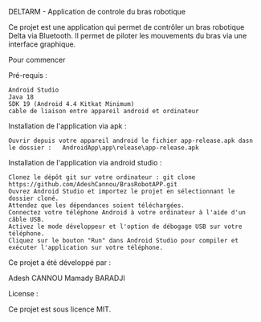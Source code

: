 DELTARM - Application de controle du bras robotique

Ce projet est une application qui permet de contrôler un bras robotique Delta via Bluetooth. Il permet de piloter les mouvements du bras via une interface graphique.

Pour commencer


Pré-requis :

	Android Studio
	Java 18
	SDK 19 (Android 4.4 Kitkat Minimum)
	cable de liaison entre appareil android et ordinateur

Installation de l'application via apk :
	 
	Ouvrir depuis votre appareil android le fichier app-release.apk dasn le dossier : 	AndroidApp\app\release\app-release.apk
	
Installation de l'application via android studio :

	Clonez le dépôt git sur votre ordinateur : git clone https://github.com/AdeshCannou/BrasRobotAPP.git
	Ouvrez Android Studio et importez le projet en sélectionnant le dossier cloné.
	Attendez que les dépendances soient téléchargées.
	Connectez votre téléphone Android à votre ordinateur à l'aide d'un câble USB.
	Activez le mode développeur et l'option de débogage USB sur votre téléphone.
	Cliquez sur le bouton "Run" dans Android Studio pour compiler et exécuter l'application sur votre téléphone.
	


Ce projet a été développé par :

Adesh CANNOU
Mamady BARADJI

License :

Ce projet est sous licence MIT.